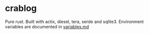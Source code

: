 # crablog

Pure rust. Built with actix, diesel, tera, serde and sqlite3.
Environment variables are documented in [variables.md](./doc/environment.md)
